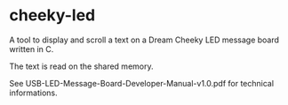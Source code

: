 cheeky-led
==========

A tool to display and scroll a text on a Dream Cheeky LED message board written in C.

The text is read on the shared memory.

See USB-LED-Message-Board-Developer-Manual-v1.0.pdf for technical informations.
